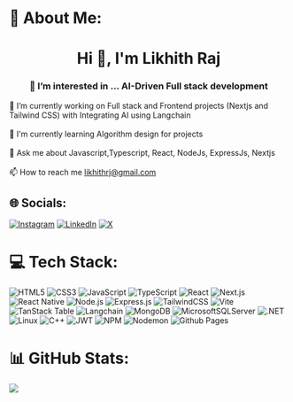 # 💫 About Me:
<h1 align="center">Hi 👋, I'm Likhith Raj</h1>
<h3 align="center">👀 I’m interested in ... AI-Driven Full stack development</h3>
<!-- <img align="right" alt = "Coding" width = "400" src="https://camo.githubusercontent.com/7de37139d0b4c1ce40865e799b446c0e963a3dd8fb68d239707237c40604fa3d/68747470733a2f2f63646e2e6472696262626c652e636f6d2f75736572732f3733303730332f73637265656e73686f74732f363538313234332f6176656e746f2e676966" -->

🔭 I’m currently working on Full stack and Frontend projects (Nextjs and Tailwind CSS) with Integrating AI using Langchain <br><br>🌱 I'm currently learning Algorithm design for projects <br><br>💬 Ask me about Javascript,Typescript, React, NodeJs, ExpressJs, Nextjs<br><br>📫 How to reach me likhithrj@gmail.com


## 🌐 Socials:
[![Instagram](https://img.shields.io/badge/Instagram-%23E4405F.svg?logo=Instagram&logoColor=white)](https://instagram.com/__likhith_raj__) [![LinkedIn](https://img.shields.io/badge/LinkedIn-%230077B5.svg?logo=linkedin&logoColor=white)](https://linkedin.com/in/likhith-raj-7398a9228/) [![X](https://img.shields.io/badge/X-black.svg?logo=X&logoColor=white)](https://x.com/toxicated_evil) 

# 💻 Tech Stack:
![HTML5](https://img.shields.io/badge/html5-%23E34F26.svg?style=for-the-badge&logo=html5&logoColor=white) 
![CSS3](https://img.shields.io/badge/css3-%231572B6.svg?style=for-the-badge&logo=css3&logoColor=white) 
![JavaScript](https://img.shields.io/badge/javascript-%23323330.svg?style=for-the-badge&logo=javascript&logoColor=%23F7DF1E) 
![TypeScript](https://img.shields.io/badge/typescript-%23007ACC.svg?style=for-the-badge&logo=typescript&logoColor=white) 
![React](https://img.shields.io/badge/react-%2320232a.svg?style=for-the-badge&logo=react&logoColor=%2361DAFB) 
![Next.js](https://img.shields.io/badge/next.js-000000?style=for-the-badge&logo=nextdotjs&logoColor=white) 
![React Native](https://img.shields.io/badge/React_Native-20232A?style=for-the-badge&logo=react&logoColor=61DAFB) 
![Node.js](https://img.shields.io/badge/node.js-6DA55F?style=for-the-badge&logo=node.js&logoColor=white) 
![Express.js](https://img.shields.io/badge/express.js-%23404d59.svg?style=for-the-badge&logo=express&logoColor=%2361DAFB) 
![TailwindCSS](https://img.shields.io/badge/tailwindcss-%2338B2AC.svg?style=for-the-badge&logo=tailwind-css&logoColor=white) 
![Vite](https://img.shields.io/badge/vite-%23646CFF.svg?style=for-the-badge&logo=vite&logoColor=white) 
![TanStack Table](https://img.shields.io/badge/TanStack-Table-%23FF4154.svg?style=for-the-badge&logo=data:image/svg+xml;base64,PHN2ZyB3aWR0aD0iMjQiIGhlaWdodD0iMjQi... (custom badge, optional)) 
![Langchain](https://img.shields.io/badge/Langchain-000000?style=for-the-badge&logo=langchain&logoColor=white) 
![MongoDB](https://img.shields.io/badge/MongoDB-%234ea94b.svg?style=for-the-badge&logo=mongodb&logoColor=white) 
![MicrosoftSQLServer](https://img.shields.io/badge/Microsoft%20SQL%20Server-CC2927?style=for-the-badge&logo=microsoft%20sql%20server&logoColor=white) 
![.NET](https://img.shields.io/badge/.NET-5C2D91?style=for-the-badge&logo=.net&logoColor=white) 
![Linux](https://img.shields.io/badge/Linux-FCC624?style=for-the-badge&logo=linux&logoColor=black) 
![C++](https://img.shields.io/badge/C++-00599C?style=for-the-badge&logo=cplusplus&logoColor=white) 
![JWT](https://img.shields.io/badge/JWT-black?style=for-the-badge&logo=JSON%20web%20tokens) 
![NPM](https://img.shields.io/badge/NPM-%23CB3837.svg?style=for-the-badge&logo=npm&logoColor=white) 
![Nodemon](https://img.shields.io/badge/Nodemon-%23323330.svg?style=for-the-badge&logo=nodemon&logoColor=BBDEAD) 
![Github Pages](https://img.shields.io/badge/github%20pages-121013?style=for-the-badge&logo=github&logoColor=white) 


# 📊 GitHub Stats:
<!--![](https://github-readme-stats.vercel.app/api?username=Likhithraj19&theme=dark&hide_border=false&include_all_commits=true&count_private=true)<br/>
<!-- ![](https://github-readme-streak-stats.herokuapp.com/?user=Likhithraj19&theme=dark&hide_border=false)<br/> 
![](https://github-readme-stats.vercel.app/api/top-langs/?username=Likhithraj19&theme=dark&hide_border=false&include_all_commits&include_present_commits=true&count_private=true&layout=compact)-->

![](https://github-readme-stats.vercel.app/api/top-langs/?username=Likhithraj19&theme=dark&hide_border=false&include_all_commits=true&count_private=true&layout=compact)


<!--### ✍️ Random Dev Quote
![](https://quotes-github-readme.vercel.app/api?type=horizontal&theme=radical)


---
[![](https://visitcount.itsvg.in/api?id=Likhithraj19&icon=0&color=0)](https://visitcount.itsvg.in)

<!-- Proudly created with GPRM ( https://gprm.itsvg.in ) -->
